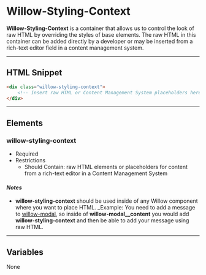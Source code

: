 # **Willow-Styling-Context**

**Willow-Styling-Context** is a container that allows us to control the look of raw HTML by overriding the styles of base elements.  The raw HTML in this container can be added directly by a developer or may be inserted from a rich-text editor field in a content management system.

---

## HTML Snippet

```html
<div class="willow-styling-context">
    <!-- Insert raw HTML or Content Management System placeholders here -->
</div>
```

---

## Elements

### willow-styling-context

- Required
- Restrictions
  - Should Contain: raw HTML elements or placeholders for content from a rich-text editor in a Content Management System

#### _Notes_

- **willow-styling-context** should be used inside of any Willow component where you want to place HTML. _Example: You need to add a message to [willow-modal](../modal), so inside of **willow-modal__content** you would add **willow-styling-context** and then be able to add your message using raw HTML.

---

## Variables

None